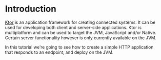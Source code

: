 # Introduction

[Ktor](https://ktor.io) is an application framework for creating connected systems. It can be used for
developing both client and server-side applications. Ktor is multiplatform and can be used to target the JVM, JavaScript and/or Native. Certain server functionality however is only 
currently available on the JVM.

In this tutorial we're going to see how to create a simple HTTP application that responds to an endpoint, and deploy on the JVM.



